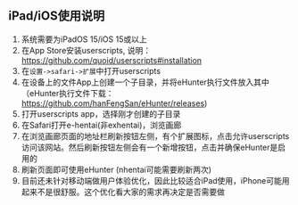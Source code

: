 ## iPad/iOS使用说明
1. 系统需要为iPadOS 15/iOS 15或以上
2. 在App Store安装userscripts, 说明：https://github.com/quoid/userscripts#installation
3. 在`设置->safari->扩展`中打开userscripts
4. 在设备上的文件App上创建一个子目录，并将eHunter执行文件放入其中（eHunter执行文件下载：https://github.com/hanFengSan/eHunter/releases)
5. 打开userscripts app，选择刚才创建的子目录
6. 在Safari打开e-hentai(非exhentai)，浏览画廊
7. 在浏览画廊页面的地址栏刷新按钮左侧，有个扩展图标，点击允许userscripts访问该网站。然后刷新按钮左侧会有一个新增按钮，点击并确保eHunter是启用的
8. 刷新页面即可使用eHunter (nhentai可能需要刷新两次)
9. 目前还未针对移动端做用户体验优化，因此比较适合iPad使用，iPhone可能用起来不是很舒服。这个优化看大家的需求再决定是否需要做